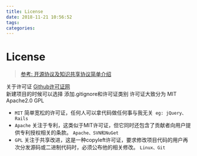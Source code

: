 ```yaml
---
title: License
date: 2018-11-21 10:56:52
tags: 
categories: 
---
```


# License 

> [参考: 开源协议及知识共享协议简单介绍](https://www.cnblogs.com/huaxia283611/p/LicenseIndex.html)

关于许可证 [Github许可证网](https://choosealicense.com/licenses/)  
新建项目的时候可以选择 添加.gitignore和许可证类别 许可证大致分为 MIT Apache2.0 GPL   

- `MIT` 简单宽松的许可证，任何人可以拿代码做任何事与我无关` eg: jQuery、Rails` 
- `Apache` 关注于专利，这类似于MIT许可证，但它同时还包含了贡献者向用户提供专利授权相关的条款。 `Apache、SVN和NuGet`
- `GPL` 关注于共享改进，这是一种copyleft许可证，要求修改项目代码的用户再次分发源码或二进制代码时，必须公布他的相关修改。 `Linux、Git`

